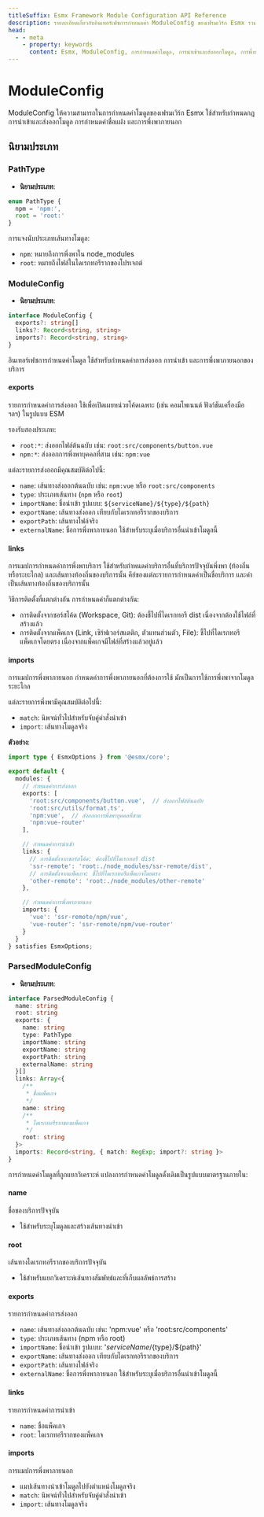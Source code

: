 ```yaml
---
titleSuffix: Esmx Framework Module Configuration API Reference
description: รายละเอียดเกี่ยวกับอินเทอร์เฟซการกำหนดค่า ModuleConfig ของเฟรมเวิร์ก Esmx รวมถึงกฎการนำเข้าและส่งออกโมดูล การกำหนดค่าชื่อแฝง และการจัดการการพึ่งพาภายนอก ช่วยให้นักพัฒนามีความเข้าใจลึกซึ้งเกี่ยวกับระบบโมดูลของเฟรมเวิร์ก
head:
  - - meta
    - property: keywords
      content: Esmx, ModuleConfig, การกำหนดค่าโมดูล, การนำเข้าและส่งออกโมดูล, การพึ่งพาภายนอก, การกำหนดค่าชื่อแฝง, การจัดการการพึ่งพา, Web Application Framework
---
```


# ModuleConfig

ModuleConfig ให้ความสามารถในการกำหนดค่าโมดูลของเฟรมเวิร์ก Esmx ใช้สำหรับกำหนดกฎการนำเข้าและส่งออกโมดูล การกำหนดค่าชื่อแฝง และการพึ่งพาภายนอก

## นิยามประเภท

### PathType

- **นิยามประเภท**:
```ts
enum PathType {
  npm = 'npm:', 
  root = 'root:'
}
```

การแจงนับประเภทเส้นทางโมดูล:
- `npm`: หมายถึงการพึ่งพาใน node_modules
- `root`: หมายถึงไฟล์ในไดเรกทอรีรากของโปรเจกต์

### ModuleConfig

- **นิยามประเภท**:
```ts
interface ModuleConfig {
  exports?: string[]
  links?: Record<string, string>
  imports?: Record<string, string>
}
```

อินเทอร์เฟซการกำหนดค่าโมดูล ใช้สำหรับกำหนดค่าการส่งออก การนำเข้า และการพึ่งพาภายนอกของบริการ

#### exports

รายการกำหนดค่าการส่งออก ใช้เพื่อเปิดเผยหน่วยโค้ดเฉพาะ (เช่น คอมโพเนนต์ ฟังก์ชันเครื่องมือ ฯลฯ) ในรูปแบบ ESM

รองรับสองประเภท:
- `root:*`: ส่งออกไฟล์ต้นฉบับ เช่น: `root:src/components/button.vue`
- `npm:*`: ส่งออกการพึ่งพาบุคคลที่สาม เช่น: `npm:vue`

แต่ละรายการส่งออกมีคุณสมบัติต่อไปนี้:
- `name`: เส้นทางส่งออกต้นฉบับ เช่น: `npm:vue` หรือ `root:src/components`
- `type`: ประเภทเส้นทาง (`npm` หรือ `root`)
- `importName`: ชื่อนำเข้า รูปแบบ: `${serviceName}/${type}/${path}`
- `exportName`: เส้นทางส่งออก เทียบกับไดเรกทอรีรากของบริการ
- `exportPath`: เส้นทางไฟล์จริง
- `externalName`: ชื่อการพึ่งพาภายนอก ใช้สำหรับระบุเมื่อบริการอื่นนำเข้าโมดูลนี้

#### links

การแมปการกำหนดค่าการพึ่งพาบริการ ใช้สำหรับกำหนดค่าบริการอื่นที่บริการปัจจุบันพึ่งพา (ท้องถิ่นหรือระยะไกล) และเส้นทางท้องถิ่นของบริการนั้น คีย์ของแต่ละรายการกำหนดค่าเป็นชื่อบริการ และค่าเป็นเส้นทางท้องถิ่นของบริการนั้น

วิธีการติดตั้งที่แตกต่างกัน การกำหนดค่าก็แตกต่างกัน:
- การติดตั้งจากซอร์สโค้ด (Workspace, Git): ต้องชี้ไปที่ไดเรกทอรี dist เนื่องจากต้องใช้ไฟล์ที่สร้างแล้ว
- การติดตั้งจากแพ็คเกจ (Link, เซิร์ฟเวอร์สแตติก, ตัวแทนส่วนตัว, File): ชี้ไปที่ไดเรกทอรีแพ็คเกจโดยตรง เนื่องจากแพ็คเกจมีไฟล์ที่สร้างแล้วอยู่แล้ว

#### imports

การแมปการพึ่งพาภายนอก กำหนดค่าการพึ่งพาภายนอกที่ต้องการใช้ มักเป็นการใช้การพึ่งพาจากโมดูลระยะไกล

แต่ละรายการพึ่งพามีคุณสมบัติต่อไปนี้:
- `match`: นิพจน์ทั่วไปสำหรับจับคู่คำสั่งนำเข้า
- `import`: เส้นทางโมดูลจริง

**ตัวอย่าง**:
```ts title="entry.node.ts"
import type { EsmxOptions } from '@esmx/core';

export default {
  modules: {
    // กำหนดค่าการส่งออก
    exports: [
      'root:src/components/button.vue',  // ส่งออกไฟล์ต้นฉบับ
      'root:src/utils/format.ts',
      'npm:vue',  // ส่งออกการพึ่งพาบุคคลที่สาม
      'npm:vue-router'
    ],

    // กำหนดค่าการนำเข้า
    links: {
      // การติดตั้งจากซอร์สโค้ด: ต้องชี้ไปที่ไดเรกทอรี dist
      'ssr-remote': 'root:./node_modules/ssr-remote/dist',
      // การติดตั้งจากแพ็คเกจ: ชี้ไปที่ไดเรกทอรีแพ็คเกจโดยตรง
      'other-remote': 'root:./node_modules/other-remote'
    },

    // กำหนดค่าการพึ่งพาภายนอก
    imports: {
      'vue': 'ssr-remote/npm/vue',
      'vue-router': 'ssr-remote/npm/vue-router'
    }
  }
} satisfies EsmxOptions;
```

### ParsedModuleConfig

- **นิยามประเภท**:
```ts
interface ParsedModuleConfig {
  name: string
  root: string
  exports: {
    name: string
    type: PathType
    importName: string
    exportName: string
    exportPath: string
    externalName: string
  }[]
  links: Array<{
    /**
     * ชื่อแพ็คเกจ
     */
    name: string
    /**
     * ไดเรกทอรีรากของแพ็คเกจ
     */
    root: string
  }>
  imports: Record<string, { match: RegExp; import?: string }>
}
```

การกำหนดค่าโมดูลที่ถูกแยกวิเคราะห์ แปลงการกำหนดค่าโมดูลดั้งเดิมเป็นรูปแบบมาตรฐานภายใน:

#### name
ชื่อของบริการปัจจุบัน
- ใช้สำหรับระบุโมดูลและสร้างเส้นทางนำเข้า

#### root
เส้นทางไดเรกทอรีรากของบริการปัจจุบัน
- ใช้สำหรับแยกวิเคราะห์เส้นทางสัมพัทธ์และที่เก็บผลลัพธ์การสร้าง

#### exports
รายการกำหนดค่าการส่งออก
- `name`: เส้นทางส่งออกต้นฉบับ เช่น: 'npm:vue' หรือ 'root:src/components'
- `type`: ประเภทเส้นทาง (npm หรือ root)
- `importName`: ชื่อนำเข้า รูปแบบ: '${serviceName}/${type}/${path}'
- `exportName`: เส้นทางส่งออก เทียบกับไดเรกทอรีรากของบริการ
- `exportPath`: เส้นทางไฟล์จริง
- `externalName`: ชื่อการพึ่งพาภายนอก ใช้สำหรับระบุเมื่อบริการอื่นนำเข้าโมดูลนี้

#### links
รายการกำหนดค่าการนำเข้า
- `name`: ชื่อแพ็คเกจ
- `root`: ไดเรกทอรีรากของแพ็คเกจ

#### imports
การแมปการพึ่งพาภายนอก
- แมปเส้นทางนำเข้าโมดูลไปยังตำแหน่งโมดูลจริง
- `match`: นิพจน์ทั่วไปสำหรับจับคู่คำสั่งนำเข้า
- `import`: เส้นทางโมดูลจริง